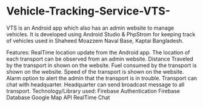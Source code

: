 # Vehicle-Tracking-Service-VTS-
VTS is an Android app which also has an admin website to manage vehicles. It is developed using Android Studio &amp; PhpStrom for keeping track of vehicles used in Shaheed Moazzem Naval Base, Kaptai Bangladesh.

Features:
RealTime location update from the Android app.
The location of each transport can be observed from an admin website.
Distance Traveled by the transport in shown on the website.
Fuel consumed by the transport is shown on the website.
Speed of the transport is shown on the website.
Alarm option to alert the admin that the transport is in trouble.
Transport can chat with headquarter.
Headquarter can send broadcast message to all transport.
Technology/Library used:
Firebase Authentication
Firebase Database
Google Map API
RealTime Chat
